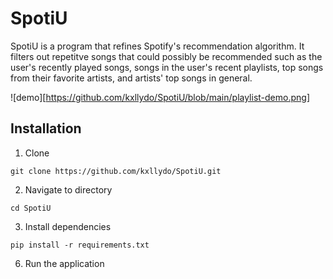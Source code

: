 # SpotiU
SpotiU is a program that refines Spotify's recommendation algorithm. It filters out repetitve songs that could possibly be recommended such as the user's recently played songs, songs in the user's recent playlists, top songs from their favorite artists, and artists' top songs in general.

![demo][https://github.com/kxllydo/SpotiU/blob/main/playlist-demo.png]

## Installation
1. Clone
```
git clone https://github.com/kxllydo/SpotiU.git
```
2. Navigate to directory
```
cd SpotiU
```
3. Install dependencies
```
pip install -r requirements.txt
```
6. Run the application
